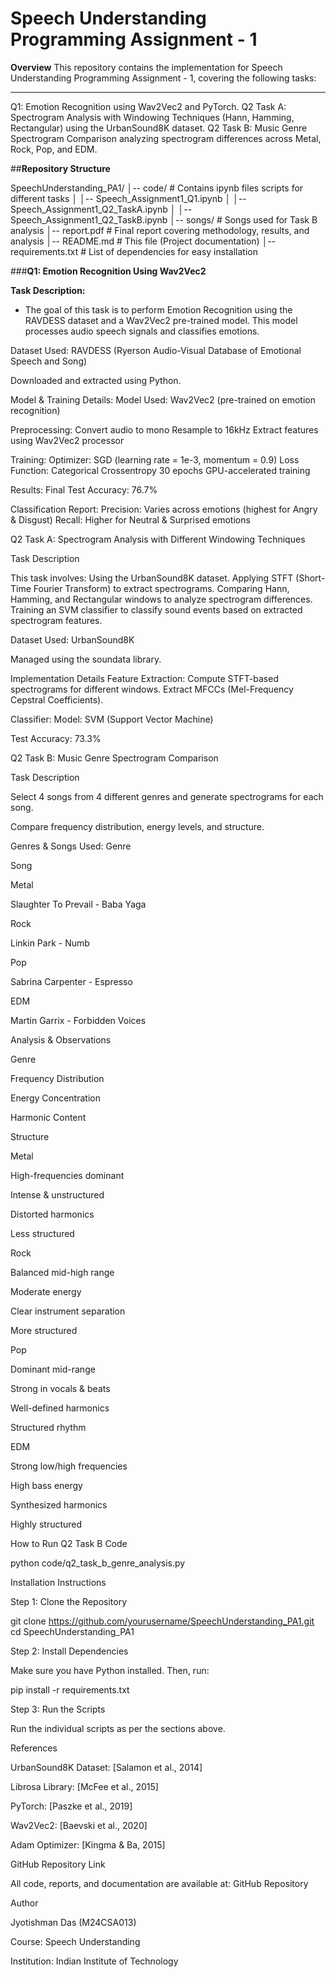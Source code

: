 # **Speech Understanding Programming Assignment - 1**

**Overview**
This repository contains the implementation for Speech Understanding Programming Assignment - 1, covering the following tasks:

--- 

Q1: Emotion Recognition using Wav2Vec2 and PyTorch.
Q2 Task A: Spectrogram Analysis with Windowing Techniques (Hann, Hamming, Rectangular) using the UrbanSound8K dataset.
Q2 Task B: Music Genre Spectrogram Comparison analyzing spectrogram differences across Metal, Rock, Pop, and EDM.

##**Repository Structure**

SpeechUnderstanding_PA1/
│-- code/                      # Contains ipynb files scripts for different tasks
│   │-- Speech_Assignment1_Q1.ipynb
│   │-- Speech_Assignment1_Q2_TaskA.ipynb
│   │-- Speech_Assignment1_Q2_TaskB.ipynb
│-- songs/                     # Songs used for Task B analysis
│-- report.pdf                 # Final report covering methodology, results, and analysis
│-- README.md                  # This file (Project documentation)
│-- requirements.txt            # List of dependencies for easy installation

###**Q1: Emotion Recognition Using Wav2Vec2**

**Task Description:**
 - The goal of this task is to perform Emotion Recognition using the RAVDESS dataset and a Wav2Vec2 pre-trained model. This model processes audio speech signals and classifies emotions.

Dataset Used:
RAVDESS (Ryerson Audio-Visual Database of Emotional Speech and Song)

Downloaded and extracted using Python.

Model & Training Details:
Model Used: Wav2Vec2 (pre-trained on emotion recognition)

Preprocessing:
Convert audio to mono
Resample to 16kHz
Extract features using Wav2Vec2 processor

Training:
Optimizer: SGD (learning rate = 1e-3, momentum = 0.9)
Loss Function: Categorical Crossentropy
30 epochs
GPU-accelerated training

Results:
Final Test Accuracy: 76.7%

Classification Report:
Precision: Varies across emotions (highest for Angry & Disgust)
Recall: Higher for Neutral & Surprised emotions

Q2 Task A: Spectrogram Analysis with Different Windowing Techniques

Task Description

This task involves:
Using the UrbanSound8K dataset.
Applying STFT (Short-Time Fourier Transform) to extract spectrograms.
Comparing Hann, Hamming, and Rectangular windows to analyze spectrogram differences.
Training an SVM classifier to classify sound events based on extracted spectrogram features.

Dataset Used:
UrbanSound8K

Managed using the soundata library.

Implementation Details
 Feature Extraction:
 Compute STFT-based spectrograms for different windows.
 Extract MFCCs (Mel-Frequency Cepstral Coefficients).

Classifier:
 Model: SVM (Support Vector Machine)

Test Accuracy: 73.3%

Q2 Task B: Music Genre Spectrogram Comparison

Task Description

Select 4 songs from 4 different genres and generate spectrograms for each song.

Compare frequency distribution, energy levels, and structure.

Genres & Songs Used:
Genre

Song

Metal

Slaughter To Prevail - Baba Yaga

Rock

Linkin Park - Numb

Pop

Sabrina Carpenter - Espresso

EDM

Martin Garrix - Forbidden Voices

Analysis & Observations

Genre

Frequency Distribution

Energy Concentration

Harmonic Content

Structure

Metal

High-frequencies dominant

Intense & unstructured

Distorted harmonics

Less structured

Rock

Balanced mid-high range

Moderate energy

Clear instrument separation

More structured

Pop

Dominant mid-range

Strong in vocals & beats

Well-defined harmonics

Structured rhythm

EDM

Strong low/high frequencies

High bass energy

Synthesized harmonics

Highly structured

How to Run Q2 Task B Code

python code/q2_task_b_genre_analysis.py

Installation Instructions

Step 1: Clone the Repository

git clone https://github.com/yourusername/SpeechUnderstanding_PA1.git
cd SpeechUnderstanding_PA1

Step 2: Install Dependencies

Make sure you have Python installed. Then, run:

pip install -r requirements.txt

Step 3: Run the Scripts

Run the individual scripts as per the sections above.

References

UrbanSound8K Dataset: [Salamon et al., 2014]

Librosa Library: [McFee et al., 2015]

PyTorch: [Paszke et al., 2019]

Wav2Vec2: [Baevski et al., 2020]

Adam Optimizer: [Kingma & Ba, 2015]

GitHub Repository Link

All code, reports, and documentation are available at:
GitHub Repository

Author

Jyotishman Das (M24CSA013)

Course: Speech Understanding

Institution: Indian Institute of Technology


